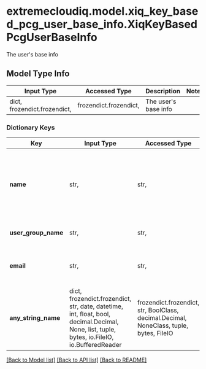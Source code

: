 # extremecloudiq.model.xiq_key_based_pcg_user_base_info.XiqKeyBasedPcgUserBaseInfo

The user's base info

## Model Type Info
Input Type | Accessed Type | Description | Notes
------------ | ------------- | ------------- | -------------
dict, frozendict.frozendict,  | frozendict.frozendict,  | The user&#x27;s base info | 

### Dictionary Keys
Key | Input Type | Accessed Type | Description | Notes
------------ | ------------- | ------------- | ------------- | -------------
**name** | str,  | str,  | The user name of key based PCG, which could not share with other exist key based PCG | 
**user_group_name** | str,  | str,  | The user group name | 
**email** | str,  | str,  | The email for deliver key based PCG user password | 
**any_string_name** | dict, frozendict.frozendict, str, date, datetime, int, float, bool, decimal.Decimal, None, list, tuple, bytes, io.FileIO, io.BufferedReader | frozendict.frozendict, str, BoolClass, decimal.Decimal, NoneClass, tuple, bytes, FileIO | any string name can be used but the value must be the correct type | [optional]

[[Back to Model list]](../../README.md#documentation-for-models) [[Back to API list]](../../README.md#documentation-for-api-endpoints) [[Back to README]](../../README.md)

